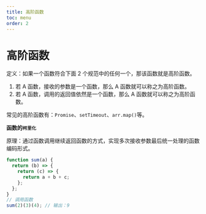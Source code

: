 ```yaml
---
title: 高阶函数
toc: menu
order: 2
---
```


<BackTop></BackTop>

# 高阶函数

定义：如果一个函数符合下面 2 个规范中的任何一个，那该函数就是高阶函数。

1. 若 A 函数，接收的参数是一个函数，那么 A 函数就可以称之为高阶函数。
2. 若 A 函数，调用的返回值依然是一个函数，那么 A 函数就可以称之为高阶函数。

常见的高阶函数有：`Promise`、`setTimeout`、`arr.map()`等。

**函数的`柯里化`**

原理：通过函数调用继续返回函数的方式，实现多次接收参数最后统一处理的函数编码形式。

```js
function sum(a) {
  return (b) => {
    return (c) => {
      return a + b + c;
    };
  };
}
// 调用函数
sum(2)(3)(4); // 输出：9
```
